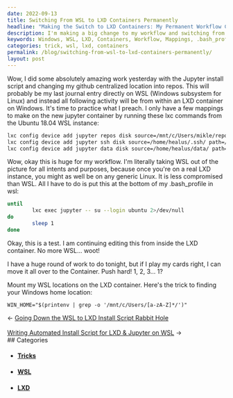 ```yaml
---
date: 2022-09-13
title: Switching From WSL to LXD Containers Permanently
headline: "Making the Switch to LXD Containers: My Permanent Workflow Change"
description: I'm making a big change to my workflow and switching from Windows Subsystem for Linux (WSL) to LXD Containers on Windows. I've set up the mappings and added a command to my .bash_profile in WSL, and now I'm testing to make sure it's working. I'm hoping to move all my work over to the Container, and I've even figured out a trick to find the Windows home location. Come read my blog post to find out more!
keywords: Windows, WSL, LXD, Containers, Workflow, Mappings, .bash_profile, Testing, Move, Trick, Home, Location
categories: trick, wsl, lxd, containers
permalink: /blog/switching-from-wsl-to-lxd-containers-permanently/
layout: post
---
```



Wow, I did some absolutely amazing work yesterday with the Jupyter install
script and changing my github centralized location into repos. This will
probably be my last journal entry directly on WSL (Windows subsystem for Linux)
and instead all following activity will be from within an LXD container on
Windows. It's time to practice what I preach. I only have a few mappings to
make on the new jupyter container by running these lxc commands from the Ubuntu
18.04 WSL instance:

```bash
lxc config device add jupyter repos disk source=/mnt/c/Users/mikle/repos path=/home/ubuntu/repos
lxc config device add jupyter ssh disk source=/home/healus/.ssh/ path=/home/ubuntu/.ssh/
lxc config device add jupyter data disk source=/home/healus/data/ path=/home/ubuntu/data/
```

Wow, okay this is huge for my workflow. I'm literally taking WSL out of the
picture for all intents and purposes, because once you're on a real LXD
instance, you might as well be on any generic Linux. It is less compromised
than WSL. All I have to do is put this at the bottom of my .bash_profile in
wsl:

```bash
until
        lxc exec jupyter -- su --login ubuntu 2>/dev/null
do
        sleep 1
done
```

Okay, this is a test. I am continuing editing this from inside the LXD
container. No more WSL... woot!

I have a huge round of work to do tonight, but if I play my cards right, I can
move it all over to the Container. Push hard! 1, 2, 3... 1?

Mount my WSL locations on the LXD container. Here's the trick to finding your
Windows home location:

    WIN_HOME="$(printenv | grep -o '/mnt/c/Users/[a-zA-Z]*/')"


<div class="arrow-links"><div class="post-nav-prev"><span class="arrow">&larr;&nbsp;</span><a href="/blog/going-down-the-wsl-to-lxd-install-script-rabbit-hole/">Going Down the WSL to LXD Install Script Rabbit Hole</a></div> &nbsp; <div class="post-nav-next"><a href="/blog/writing-automated-install-script-for-lxd-jupyter-on-wsl/">Writing Automated Install Script for LXD & Jupyter on WSL</a><span class="arrow">&nbsp;&rarr;</span></div></div>
## Categories

<ul>
<li><h4><a href='/trick/'>Tricks</a></h4></li>
<li><h4><a href='/wsl/'>WSL</a></h4></li>
<li><h4><a href='/lxd/'>LXD</a></h4></li></ul>